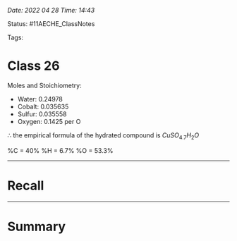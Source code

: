 *Date: 2022 04 28 Time: 14:43*


Status: #11AECHE_ClassNotes

Tags: 


# Class 26

Moles and Stoichiometry:
* Water: 0.24978
* Cobalt: 0.035635
* Sulfur: 0.035558
* Oxygen: 0.1425 per O

$\therefore$ the empirical formula of the hydrated compound is $CuSO_4.7H_2O$


%C = 40%
%H = 6.7%
%O = 53.3%


---
# Recall







---
# Summary


